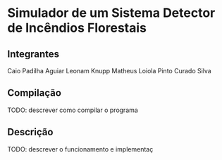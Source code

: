# Simulador de um Sistema Detector de Incêndios Florestais

## Integrantes
Caio Padilha Aguiar
Leonam Knupp
Matheus Loiola Pinto Curado Silva

## Compilação
TODO: descrever como compilar o programa

## Descrição
TODO: descrever o funcionamento e implementaç
